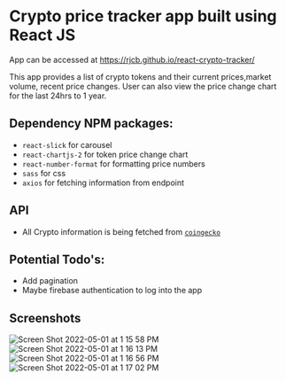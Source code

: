 # Crypto price tracker app built using React JS
App can be accessed at https://rjcb.github.io/react-crypto-tracker/

This app provides a list of crypto tokens and their current prices,market volume, recent price changes. User can also view the price change chart for the last 24hrs to 1 year.

## Dependency NPM packages:
- `react-slick` for carousel
- `react-chartjs-2` for token price change chart
- `react-number-format` for formatting price numbers
- `sass` for css
- `axios` for fetching information from endpoint

## API
- All Crypto information is being fetched from <a href="https://www.coingecko.com/en/api/documentation">`coingecko`</a>

## Potential Todo's:
- Add pagination
- Maybe firebase authentication to log into the app

## Screenshots
![Screen Shot 2022-05-01 at 1 15 58 PM](https://user-images.githubusercontent.com/37097058/166157208-aef97bd0-cff5-4f96-b59e-b4765d7a3e02.png)
![Screen Shot 2022-05-01 at 1 16 13 PM](https://user-images.githubusercontent.com/37097058/166157220-f7879c39-5676-48d5-bea3-1ceb88f36983.png)
![Screen Shot 2022-05-01 at 1 16 56 PM](https://user-images.githubusercontent.com/37097058/166157226-6a3079cb-214a-4b47-b74d-bd7e4f65d9be.png)
![Screen Shot 2022-05-01 at 1 17 02 PM](https://user-images.githubusercontent.com/37097058/166157228-2b619244-9976-470d-8b6f-bfa18f37ebdb.png)
